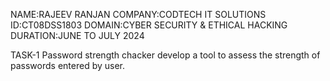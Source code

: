 NAME:RAJEEV RANJAN
COMPANY:CODTECH IT SOLUTIONS
ID:CT08DSS1803
DOMAIN:CYBER SECURITY & ETHICAL HACKING
DURATION:JUNE TO JULY 2024

TASK-1 Password strength chacker 
develop a tool to assess the strength of passwords entered by user.
